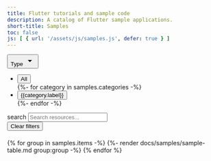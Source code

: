```yaml
---
title: Flutter tutorials and sample code
description: A catalog of Flutter sample applications.
short-title: Samples
toc: false
js: [ { url: '/assets/js/samples.js', defer: true } ]
---
```


<div id="samples-filter-group" class="chip-filters-group" style="margin-bottom:20px"> 
<div id="chip-set" class="chip-set">
    <div class="button-menu-wrapper">
      <button class="chip select-chip" data-menu="menu-type" data-title="Type" aria-controls="menu-type" aria-expanded="false">
        <span class="label">Type</span>
        <svg class="chip-icon trailing-icon" width="24" height="24" viewBox="0 0 24 24" aria-hidden="true">
          <path d="M7 10l5 5 5-5H7z"></path>
        </svg>
      </button>
        <div id="menu-type" class="select-menu">
            <ul role="listbox">
                <li><button class='selected' data-filter="all" role="option" aria-selected="true">
                  <span class="label">All</span>
                </button></li>
                {%- for category in samples.categories -%}
                    <li><button data-filter='{{category.types | join: ","}}' role="option" aria-selected="false">
                        <span class="label">{{category.label}}</span>
                    </button></li>
                {%- endfor -%}
            </ul>
        </div>
    </div>
</div>
    <div class="search-row">
        <div class="search-wrapper">
          <span class="material-symbols leading-icon" aria-hidden="true">search</span>
          <input type="search" placeholder="Search resources..." aria-label="Search learning resources by name and category">
        </div>
    </div>
 <button class="text-button" id="reset-filters">Clear filters</button>
</div>

<section id="all-samples-tables">
{% for group in samples.items -%}
    {%- render docs/samples/sample-table.md group:group -%}
{% endfor %}
</section>
